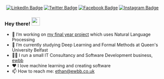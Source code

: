 <div align="center">
  <a href="https://www.linkedin.com/in/ewbb/"><img src="https://img.shields.io/badge/LinkedIn-blue?style=for-the-badge&logo=linkedin&logoColor=white" alt="LinkedIn Badge"/></a>
  <a href="https://twitter.com/ewbb_"><img src="https://img.shields.io/badge/Twitter-blue?style=for-the-badge&logo=twitter&logoColor=white" alt="Twitter Badge"/></a>
  <a href="https://www.facebook.com/ebradley256"><img src="https://img.shields.io/badge/Facebook-blue?style=for-the-badge&logo=facebook&logoColor=white" alt="Facebook Badge"/></a>
  <a href="https://www.instagram.com/ewbb_/"><img src="https://img.shields.io/badge/Instagram-blue?style=for-the-badge&logo=instagram&logoColor=white" alt="Instagram Badge"/></a>
</div>

### Hey there! <img src="https://media.giphy.com/media/hvRJCLFzcasrR4ia7z/giphy.gif" width="27">

- 🔭 I’m working on [my final year project](https://csc3002.qub.ethanbradley.co.uk) which uses Natural Language Processing
- 🌱 I’m currently studying Deep Learning and Formal Methods at Queen's University Belfast
- 🧑‍💻 I run a small IT Consultancy and Software Development business, [ewbb](https://github.com/ewbb)
- ❤️ I love machine learning and creating software
- 📫 How to reach me: [ethan@ewbb.co.uk](mailto:ethan@ewbb.co.uk)
